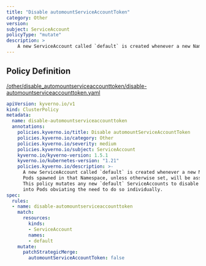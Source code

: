 ```yaml
---
title: "Disable automountServiceAccountToken"
category: Other
version: 
subject: ServiceAccount
policyType: "mutate"
description: >
    A new ServiceAccount called `default` is created whenever a new Namespace is created. Pods spawned in that Namespace, unless otherwise set, will be assigned this ServiceAccount. This policy mutates any new `default` ServiceAccounts to disable auto-mounting of the token into Pods obviating the need to do so individually.
---
```


## Policy Definition
<a href="https://github.com/kyverno/policies/raw/release-1.6//other/disable_automountserviceaccounttoken/disable-automountserviceaccounttoken.yaml" target="-blank">/other/disable_automountserviceaccounttoken/disable-automountserviceaccounttoken.yaml</a>

```yaml
apiVersion: kyverno.io/v1
kind: ClusterPolicy
metadata:
  name: disable-automountserviceaccounttoken
  annotations:
    policies.kyverno.io/title: Disable automountServiceAccountToken
    policies.kyverno.io/category: Other
    policies.kyverno.io/severity: medium
    policies.kyverno.io/subject: ServiceAccount
    kyverno.io/kyverno-version: 1.5.1
    kyverno.io/kubernetes-version: "1.21"
    policies.kyverno.io/description: >-
      A new ServiceAccount called `default` is created whenever a new Namespace is created.
      Pods spawned in that Namespace, unless otherwise set, will be assigned this ServiceAccount.
      This policy mutates any new `default` ServiceAccounts to disable auto-mounting of the token
      into Pods obviating the need to do so individually.
spec:
  rules:
  - name: disable-automountserviceaccounttoken
    match:
      resources:
        kinds:
        - ServiceAccount
        names:
        - default
    mutate:
      patchStrategicMerge:
        automountServiceAccountToken: false

```
